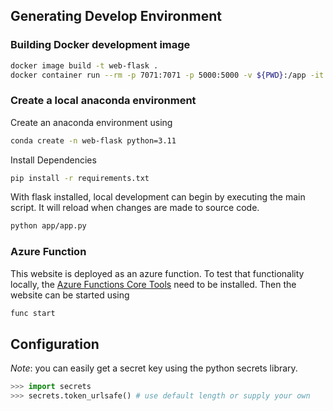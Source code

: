 
## Generating Develop Environment
### Building Docker development image
```sh
docker image build -t web-flask .
docker container run --rm -p 7071:7071 -p 5000:5000 -v ${PWD}:/app -it web-flask:latest
```

### Create a local anaconda environment
Create an anaconda environment using

```sh
conda create -n web-flask python=3.11
```

Install Dependencies

```sh
pip install -r requirements.txt
```

With flask installed, local development can begin by executing the main script.
It will reload when changes are made to source code.

```sh
python app/app.py
```

### Azure Function
This website is deployed as an azure function. To test that functionality locally,
the [Azure Functions Core Tools](https://learn.microsoft.com/en-us/azure/azure-functions/functions-run-local)
need to be installed. Then the website can be started using

```sh
func start
```

## Configuration

*Note*: you can easily get a secret key using the python secrets library.

```python
>>> import secrets
>>> secrets.token_urlsafe() # use default length or supply your own
```